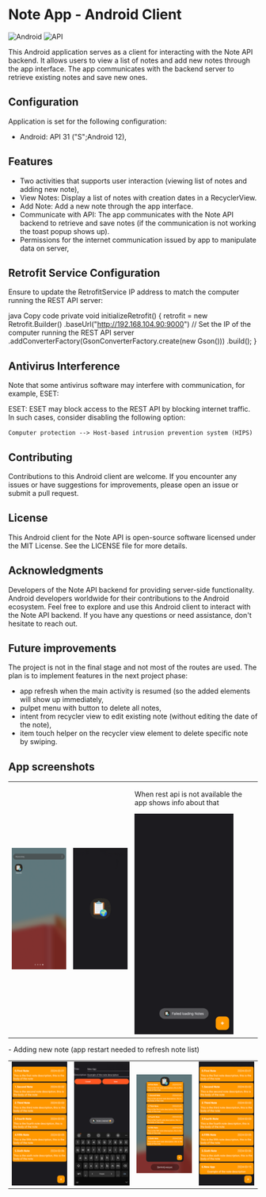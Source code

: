 # Note App - Android Client

![Android](https://img.shields.io/badge/Android-12-orange)
![API](https://img.shields.io/badge/API-31-yellow)

This Android application serves as a client for interacting with the Note API backend. It allows users to view a list of notes and add new notes through the app interface. The app communicates with the backend server to retrieve existing notes and save new ones.

## Configuration

Application is set for the following configuration:

- Android: API 31 ("S";Android 12),

## Features

- Two activities that supports user interaction (viewing list of notes and adding new note),
- View Notes: Display a list of notes with creation dates in a RecyclerView.
- Add Note: Add a new note through the app interface.
- Communicate with API: The app communicates with the Note API backend to retrieve and save notes (if the communication is not working the toast popup shows up).
- Permissions for the internet communication issued by app to manipulate data on server,

## Retrofit Service Configuration

Ensure to update the RetrofitService IP address to match the computer running the REST API server:

java
Copy code
private void initializeRetrofit() {
retrofit = new Retrofit.Builder()
.baseUrl("http://192.168.104.90:9000") // Set the IP of the computer running the REST API server
.addConverterFactory(GsonConverterFactory.create(new Gson()))
.build();
}

## Antivirus Interference

Note that some antivirus software may interfere with communication, for example, ESET:

ESET: ESET may block access to the REST API by blocking internet traffic. In such cases, consider disabling the following option:

```
Computer protection --> Host-based intrusion prevention system (HIPS)
```

## Contributing

Contributions to this Android client are welcome. If you encounter any issues or have suggestions for improvements, please open an issue or submit a pull request.

## License

This Android client for the Note API is open-source software licensed under the MIT License. See the LICENSE file for more details.

## Acknowledgments

Developers of the Note API backend for providing server-side functionality.
Android developers worldwide for their contributions to the Android ecosystem.
Feel free to explore and use this Android client to interact with the Note API backend. If you have any questions or need assistance, don't hesitate to reach out.

## Future improvements

The project is not in the final stage and not most of the routes are used. The plan is to implement features in the next project phase:

- app refresh when the main activity is resumed (so the added elements will show up immediately,
- pulpet menu with button to delete all notes,
- intent from recycler view to edit existing note (without editing the date of the note),
- item touch helper on the recycler view element to delete specific note by swiping.

## App screenshots
<table>
    <tr>
        <td>    
            <img src="https://github.com/RobertNeat/Note_app_API/blob/master/screenshots/apps_tray.png" width="200"/>
        </td>  
        <td>    
            <img src="https://github.com/RobertNeat/Note_app_API/blob/master/screenshots/launching_screen.png" width="200"/>
        </td>  
        <td>    
          <p>When rest api is not available the app shows info about that</p>
            <img src="https://github.com/RobertNeat/Note_app_API/blob/master/screenshots/connection_error.png" width="200"/>
        </td>  
    </tr>
</table>
- Adding new note (app restart needed to refresh note list)
<table>
  <tr>
    <td>
       <img src="https://github.com/RobertNeat/Note_app_API/blob/master/screenshots/note_list_initial.png" width="200"/>
    </td>
    <td>
       <img src="https://github.com/RobertNeat/Note_app_API/blob/master/screenshots/add_note_activity.png" width="200"/>
    </td>
    <td>
       <img src="https://github.com/RobertNeat/Note_app_API/blob/master/screenshots/paused_app.png" width="200"/>
    </td>
    <td>
       <img src="https://github.com/RobertNeat/Note_app_API/blob/master/screenshots/note_list_added.png" width="200"/>
    </td>
  </tr>
</table>
